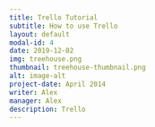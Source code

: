 ```yaml
---
title: Trello Tutorial
subtitle: How to use Trello 
layout: default
modal-id: 4
date: 2019-12-02
img: treehouse.png
thumbnail: treehouse-thumbnail.png
alt: image-alt
project-date: April 2014
writer: Alex
manager: Alex
description: Trello
---
```

